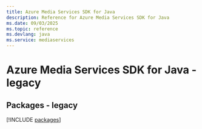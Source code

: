 ```yaml
---
title: Azure Media Services SDK for Java
description: Reference for Azure Media Services SDK for Java
ms.date: 09/03/2025
ms.topic: reference
ms.devlang: java
ms.service: mediaservices
---
```

# Azure Media Services SDK for Java - legacy
## Packages - legacy
[!INCLUDE [packages](media-services-index.md)]